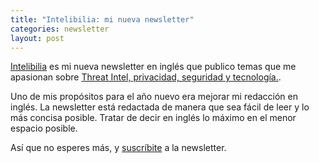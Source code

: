 ```yaml
---
title: "Intelibilia: mi nueva newsletter"
categories: newsletter
layout: post
---
```


[Intelibilia](https://intelibilia.substack.com/) es mi nueva newsletter en inglés que publico temas que me apasionan sobre [Threat Intel, privacidad, seguridad y tecnología.](https://intelibilia.substack.com/).

Uno de mis propósitos para el año nuevo era mejorar mi redacción en inglés. La newsletter está redactada de manera que sea fácil de leer y lo más concisa posible. Tratar de decir en inglés lo máximo en el menor espacio posible. 

Así que no esperes más, y [suscríbite](https://intelibilia.substack.com/subscribe) a la newsletter.
